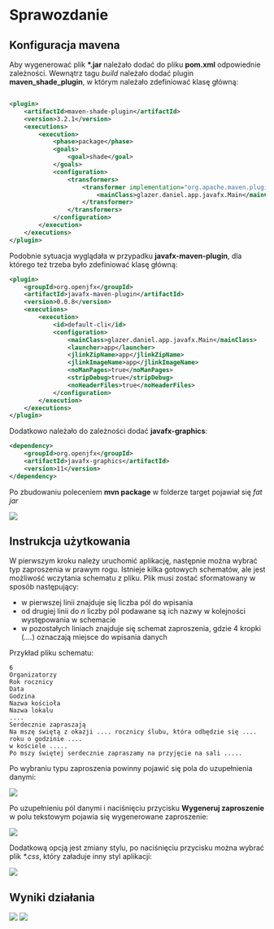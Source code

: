 # Sprawozdanie

## Konfiguracja mavena

Aby wygenerować plik __*.jar__ należało dodać do pliku **pom.xml** odpowiednie zależności. Wewnątrz tagu _build_
należało dodać plugin **maven_shade_plugin**, w którym należało zdefiniować klasę główną:

````xml

<plugin>
    <artifactId>maven-shade-plugin</artifactId>
    <version>3.2.1</version>
    <executions>
        <execution>
            <phase>package</phase>
            <goals>
                <goal>shade</goal>
            </goals>
            <configuration>
                <transformers>
                    <transformer implementation="org.apache.maven.plugins.shade.resource.ManifestResourceTransformer">
                        <mainClass>glazer.daniel.app.javafx.Main</mainClass>
                    </transformer>
                </transformers>
            </configuration>
        </execution>
    </executions>
</plugin>
````

Podobnie sytuacja wyglądała w przypadku **javafx-maven-plugin**, dla którego też trzeba było zdefiniować klasę główną:

```xml
<plugin>
    <groupId>org.openjfx</groupId>
    <artifactId>javafx-maven-plugin</artifactId>
    <version>0.0.8</version>
    <executions>
        <execution>
            <id>default-cli</id>
            <configuration>
                <mainClass>glazer.daniel.app.javafx.Main</mainClass>
                <launcher>app</launcher>
                <jlinkZipName>app</jlinkZipName>
                <jlinkImageName>app</jlinkImageName>
                <noManPages>true</noManPages>
                <stripDebug>true</stripDebug>
                <noHeaderFiles>true</noHeaderFiles>
            </configuration>
        </execution>
    </executions>
</plugin>
```
Dodatkowo należało do zależności dodać **javafx-graphics**:

```xml
<dependency>
    <groupId>org.openjfx</groupId>
    <artifactId>javafx-graphics</artifactId>
    <version>11</version>
</dependency>
```

Po zbudowaniu poleceniem **mvn package** w folderze target pojawiał się _fat jar_

![](Screens/build.png)
## Instrukcja użytkowania
W pierwszym kroku należy uruchomić aplikację, następnie można wybrać typ zaproszenia w prawym rogu. Istnieje kilka 
gotowych schematów, ale jest możliwość wczytania schematu z pliku. Plik musi zostać sformatowany w sposób następujący:
* w pierwszej linii znajduje się liczba pól do wpisania
* od drugiej linii do *n* liczby pól podawane są ich nazwy w kolejności występowania w schemacie
* w pozostałych liniach znajduje się schemat zaproszenia, gdzie 4 kropki (_...._) oznaczają miejsce do wpisania danych

Przykład pliku schematu:
```text
6
Organizatorzy
Rok rocznicy
Data
Godzina
Nazwa kościoła
Nazwa lokalu
....
Serdecznie zapraszają
Na mszę świętą z okazji .... rocznicy ślubu, która odbędzie się .... roku o godzinie ....
w kościele .....
Po mszy świętej serdecznie zapraszamy na przyjęcie na sali .....
```
Po wybraniu typu zaproszenia powinny pojawić się pola do uzupełnienia danymi:

![](Screens/chooseInvitation.png)

Po uzupełnieniu pól danymi i naciśnięciu przycisku **Wygeneruj zaproszenie** w polu tekstowym pojawia się 
wygenerowane zaproszenie:

![](Screens\generatedInvitation.png)


Dodatkową opcją jest zmiany stylu, po naciśnięciu przycisku można wybrać plik _*.css_, który załaduje inny 
styl aplikacji:

![](Screens\style.png)


## Wyniki działania

![](Screens\ex1.png)
![](Screens\ex2.png)
